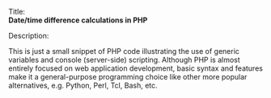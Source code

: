 Title:<br/>
<b>Date/time difference calculations in PHP</b>

Description:<br/>
<p>This is just a small snippet of PHP code illustrating the use of generic variables and console (server-side) scripting. Although PHP is almost entirely focused on web application development, basic syntax and features make it a general-purpose programming choice like other more popular alternatives, e.g. Python, Perl, Tcl, Bash, etc.
